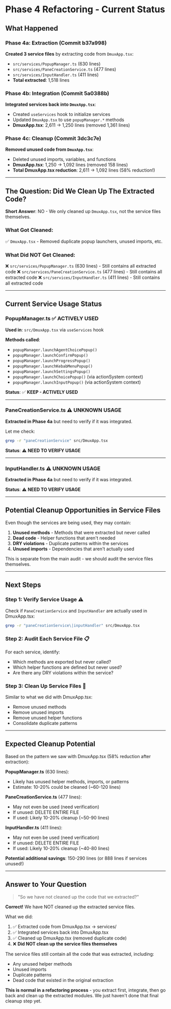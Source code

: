 # Phase 4 Refactoring - Current Status

## What Happened

### Phase 4a: Extraction (Commit b37a998)
**Created 3 service files** by extracting code from `DmuxApp.tsx`:
- `src/services/PopupManager.ts` (630 lines)
- `src/services/PaneCreationService.ts` (477 lines)
- `src/services/InputHandler.ts` (411 lines)
- **Total extracted**: 1,518 lines

### Phase 4b: Integration (Commit 5a0388b)
**Integrated services back into `DmuxApp.tsx`**:
- Created `useServices` hook to initialize services
- Updated `DmuxApp.tsx` to use `popupManager.*` methods
- **DmuxApp.tsx**: 2,611 → 1,250 lines (removed 1,361 lines)

### Phase 4c: Cleanup (Commit 3dc3c7e)
**Removed unused code from `DmuxApp.tsx`**:
- Deleted unused imports, variables, and functions
- **DmuxApp.tsx**: 1,250 → 1,092 lines (removed 158 lines)
- **Total DmuxApp.tsx reduction**: 2,611 → 1,092 lines (58% reduction!)

---

## The Question: Did We Clean Up The Extracted Code?

**Short Answer**: NO - We only cleaned up `DmuxApp.tsx`, not the service files themselves.

### What Got Cleaned:
✅ `DmuxApp.tsx` - Removed duplicate popup launchers, unused imports, etc.

### What Did NOT Get Cleaned:
❌ `src/services/PopupManager.ts` (630 lines) - Still contains all extracted code
❌ `src/services/PaneCreationService.ts` (477 lines) - Still contains all extracted code
❌ `src/services/InputHandler.ts` (411 lines) - Still contains all extracted code

---

## Current Service Usage Status

### PopupManager.ts ✅ ACTIVELY USED
**Used in**: `src/DmuxApp.tsx` via `useServices` hook

**Methods called**:
- `popupManager.launchAgentChoicePopup()`
- `popupManager.launchConfirmPopup()`
- `popupManager.launchProgressPopup()`
- `popupManager.launchKebabMenuPopup()`
- `popupManager.launchSettingsPopup()`
- `popupManager.launchChoicePopup()` (via actionSystem context)
- `popupManager.launchInputPopup()` (via actionSystem context)

**Status**: ✅ **KEEP - ACTIVELY USED**

---

### PaneCreationService.ts ⚠️ UNKNOWN USAGE
**Extracted in Phase 4a** but need to verify if it was integrated.

Let me check:
```bash
grep -r "paneCreationService" src/DmuxApp.tsx
```

**Status**: ⚠️ **NEED TO VERIFY USAGE**

---

### InputHandler.ts ⚠️ UNKNOWN USAGE
**Extracted in Phase 4a** but need to verify if it was integrated.

**Status**: ⚠️ **NEED TO VERIFY USAGE**

---

## Potential Cleanup Opportunities in Service Files

Even though the services are being used, they may contain:
1. **Unused methods** - Methods that were extracted but never called
2. **Dead code** - Helper functions that aren't needed
3. **DRY violations** - Duplicate patterns within the services
4. **Unused imports** - Dependencies that aren't actually used

This is separate from the main audit - we should audit the service files themselves.

---

## Next Steps

### Step 1: Verify Service Usage ⚠️
Check if `PaneCreationService` and `InputHandler` are actually used in DmuxApp.tsx:
```bash
grep -r "paneCreationService\|inputHandler" src/DmuxApp.tsx
```

### Step 2: Audit Each Service File 📋
For each service, identify:
- Which methods are exported but never called?
- Which helper functions are defined but never used?
- Are there any DRY violations within the service?

### Step 3: Clean Up Service Files 🧹
Similar to what we did with DmuxApp.tsx:
- Remove unused methods
- Remove unused imports
- Remove unused helper functions
- Consolidate duplicate patterns

---

## Expected Cleanup Potential

Based on the pattern we saw with DmuxApp.tsx (58% reduction after extraction):

**PopupManager.ts** (630 lines):
- Likely has unused helper methods, imports, or patterns
- Estimate: 10-20% could be cleaned (~60-120 lines)

**PaneCreationService.ts** (477 lines):
- May not even be used (need verification)
- If unused: DELETE ENTIRE FILE
- If used: Likely 10-20% cleanup (~50-90 lines)

**InputHandler.ts** (411 lines):
- May not even be used (need verification)
- If unused: DELETE ENTIRE FILE
- If used: Likely 10-20% cleanup (~40-80 lines)

**Potential additional savings**: 150-290 lines (or 888 lines if services unused!)

---

## Answer to Your Question

> "So we have not cleaned up the code that we extracted?"

**Correct!** We have NOT cleaned up the extracted service files.

What we did:
1. ✅ Extracted code from DmuxApp.tsx → services/
2. ✅ Integrated services back into DmuxApp.tsx
3. ✅ Cleaned up DmuxApp.tsx (removed duplicate code)
4. ❌ **Did NOT clean up the service files themselves**

The service files still contain all the code that was extracted, including:
- Any unused helper methods
- Unused imports
- Duplicate patterns
- Dead code that existed in the original extraction

**This is normal in a refactoring process** - you extract first, integrate, then go back and clean up the extracted modules. We just haven't done that final cleanup step yet.
